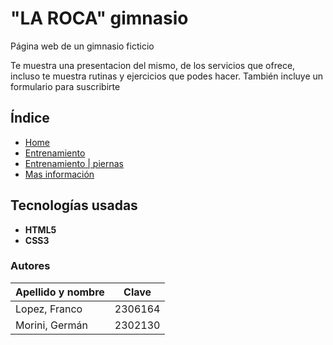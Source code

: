 # "LA ROCA" gimnasio

Página web de un gimnasio ficticio

Te muestra una presentacion del mismo, de los servicios que ofrece, incluso te muestra
rutinas y ejercicios que podes hacer. También incluye un formulario para suscribirte

## Índice

- [Home](https://ucc-labcompu2.github.io/proyecto2024-morini-lopez/)
- [Entrenamiento](https://ucc-labcompu2.github.io/proyecto2024-morini-lopez/entrenamientos.html)
- [Entrenamiento | piernas](https://ucc-labcompu2.github.io/proyecto2024-morini-lopez/pierna.html)
- [Mas información](https://ucc-labcompu2.github.io/proyecto2024-morini-lopez/mas_info.html)

## Tecnologías usadas

- **HTML5**
- **CSS3**

### Autores

| Apellido y nombre | Clave |
|-------------------|-------|
| Lopez, Franco     | 2306164 |
| Morini, Germán    | 2302130 |
